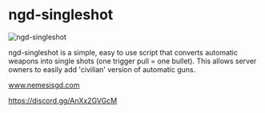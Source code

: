 # ngd-singleshot

![ngd-singleshot](https://user-images.githubusercontent.com/31872986/222939468-a85c83e8-5bff-4f81-9416-3c61577c0e34.png)

ngd-singleshot is a simple, easy to use script that converts automatic weapons into single shots (one trigger pull = one bullet).  This allows server owners to easily add 'civilian' version of automatic guns.

www.nemesisgd.com

https://discord.gg/AnXx2GVGcM
